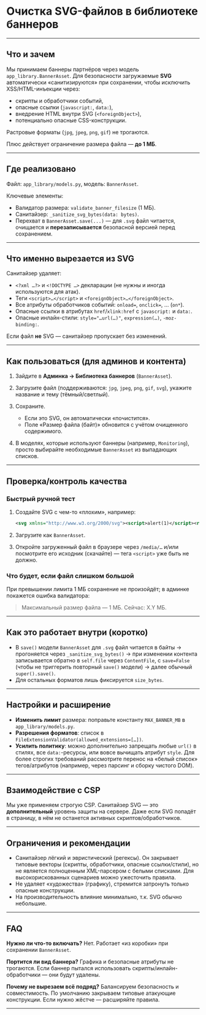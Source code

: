 # Очистка SVG-файлов в библиотеке баннеров

---

## Что и зачем

Мы принимаем баннеры партнёров через модель `app_library.BannerAsset`. Для безопасности загружаемые **SVG** автоматически «санитизируются» при сохранении, чтобы исключить XSS/HTML-инъекции через:

* скрипты и обработчики событий,
* опасные ссылки (`javascript:`, `data:`),
* внедрение HTML внутри SVG (`<foreignObject>`),
* потенциально опасные CSS-конструкции.

Растровые форматы (`jpg`, `jpeg`, `png`, `gif`) не трогаются.

Плюс действует ограничение размера файла — **до 1 МБ**.

---

## Где реализовано

Файл: `app_library/models.py`, модель: `BannerAsset`.

Ключевые элементы:

* Валидатор размера: `validate_banner_filesize` (1 МБ).
* Санитайзер: `_sanitize_svg_bytes(data: bytes)`.
* Перехват в `BannerAsset.save(...)` — для `.svg` файл читается, очищается и **перезаписывается** безопасной версией перед сохранением.


---

## Что именно вырезается из SVG

Санитайзер удаляет:

* `<?xml …?>` и `<!DOCTYPE …>` декларации (не нужны и иногда используются для атак).
* Теги `<script>…</script>` и `<foreignObject>…</foreignObject>`.
* Все атрибуты обработчиков событий: `onload=`, `onclick=`, … (`on*`).
* Опасные ссылки в атрибутах `href`/`xlink:href` c `javascript:` и `data:`.
* Опасные инлайн-стили: `style="…url(…)"`, `expression(…)`, `-moz-binding:`.

Если файл **не** SVG — санитайзер пропускает без изменений.

---

## Как пользоваться (для админов и контента)

1. Зайдите в **Админка → Библиотека баннеров** (`BannerAsset`).
2. Загрузите файл (поддерживаются: `jpg`, `jpeg`, `png`, `gif`, `svg`), укажите название и тему (тёмный/светлый).
3. Сохраните.

   * Если это SVG, он автоматически «почистится».
   * Поле «Размер файла (байт)» обновится с учётом очищенного содержимого.
4. В моделях, которые используют баннеры (например, `Monitoring`), просто выбирайте необходимые `BannerAsset` из выпадающих списков.

---

## Проверка/контроль качества

### Быстрый ручной тест

1. Создайте SVG с чем-то «плохим», например:

   ```xml
   <svg xmlns="http://www.w3.org/2000/svg"><script>alert(1)</script><rect width="100" height="30"/></svg>
   ```
2. Загрузите как `BannerAsset`.
3. Откройте загруженный файл в браузере через `/media/…` и/или посмотрите его исходник (скачайте) — тега `<script>` уже быть не должно.

### Что будет, если файл слишком большой

При превышении лимита 1 МБ сохранение не произойдёт; в админке покажется ошибка валидатора:

> Максимальный размер файла — 1 МБ. Сейчас: X.Y МБ.

---

## Как это работает внутри (коротко)

* В `save()` модели `BannerAsset` для `.svg` файл читается в байты → прогоняется через `_sanitize_svg_bytes()` → при изменении контента записывается обратно в `self.file` через `ContentFile`, с `save=False` (чтобы не триггерить повторный `save()` модели) → далее обычный `super().save()`.
* Для остальных форматов лишь фиксируется `size_bytes`.

---

## Настройки и расширение

* **Изменить лимит** размера: поправьте константу `MAX_BANNER_MB` в `app_library/models.py`.
* **Разрешения форматов**: список в `FileExtensionValidator(allowed_extensions=[…])`.
* **Усилить политику**: можно дополнительно запрещать любые `url()` в стилях, все `data:`-ресурсы, или вовсе вычищать атрибут `style`. Для более строгих требований рассмотрите перенос на «белый список» тегов/атрибутов (например, через парсинг и сборку чистого DOM).

---

## Взаимодействие с CSP

Мы уже применяем строгую CSP. Санитайзер SVG — это **дополнительный** уровень защиты на сервере. Даже если SVG попадёт в страницу, в нём не останется активных скриптов/обработчиков.

---

## Ограничения и рекомендации

* Санитайзер лёгкий и эвристический (регексы). Он закрывает типовые векторы (скрипты, обработчики, опасные ссылки/стили), но не является полноценным XML-парсером с белыми списками. Для высокорискованных сценариев можно ужесточить правила.
* Не удаляет «художества» (графику), стремится затронуть только опасные конструкции.
* На производительность влияние минимально, т.к. SVG обычно небольшие.

---

## FAQ

**Нужно ли что-то включать?**
Нет. Работает «из коробки» при сохранении `BannerAsset`.

**Портится ли вид баннера?**
Графика и безопасные атрибуты не трогаются. Если баннер пытался использовать скрипты/инлайн-обработчики — они будут удалены.

**Почему не вырезаем всё подряд?**
Балансируем безопасность и совместимость. По умолчанию закрываем типовые атакующие конструкции. Если нужно жёстче — расширяйте правила.

---
